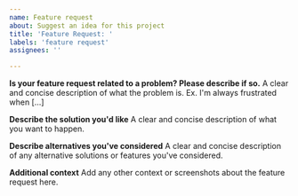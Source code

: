 ```yaml
---
name: Feature request
about: Suggest an idea for this project
title: 'Feature Request: '
labels: 'feature request'
assignees: ''

---
```


**Is your feature request related to a problem? Please describe if so.**
A clear and concise description of what the problem is. Ex. I'm always frustrated when [...]

**Describe the solution you'd like**
A clear and concise description of what you want to happen.

**Describe alternatives you've considered**
A clear and concise description of any alternative solutions or features you've considered.

**Additional context**
Add any other context or screenshots about the feature request here.
